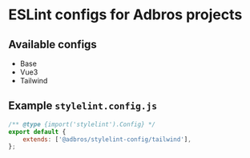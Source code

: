 # ESLint configs for Adbros projects

## Available configs

- Base
- Vue3
- Tailwind

## Example `stylelint.config.js`

```javascript
/** @type {import('stylelint').Config} */
export default {
	extends: ['@adbros/stylelint-config/tailwind'],
};
```
